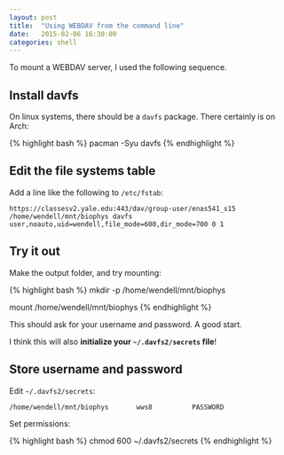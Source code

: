 ```yaml
---
layout: post
title:  "Using WEBDAV from the command line"
date:   2015-02-06 16:30:00
categories: shell
---
```


To mount a WEBDAV server, I used the following sequence.

## Install davfs

On linux systems, there should be a `davfs` package. There certainly is on Arch:

{% highlight bash %}
pacman -Syu davfs
{% endhighlight %}

## Edit the file systems table

Add a line like the following to `/etc/fstab`:
       
    https://classesv2.yale.edu:443/dav/group-user/enas541_s15 /home/wendell/mnt/biophys davfs user,noauto,uid=wendell,file_mode=600,dir_mode=700 0 1

## Try it out

Make the output folder, and try mounting:

{% highlight bash %}
mkdir -p /home/wendell/mnt/biophys

mount /home/wendell/mnt/biophys
{% endhighlight %}

This should ask for your username and password. A good start.

I think this will also **initialize your `~/.davfs2/secrets` file**!

## Store username and password

Edit `~/.davfs2/secrets`:

    /home/wendell/mnt/biophys       wws8          PASSWORD

Set permissions:

{% highlight bash %}
chmod 600 ~/.davfs2/secrets
{% endhighlight %}
